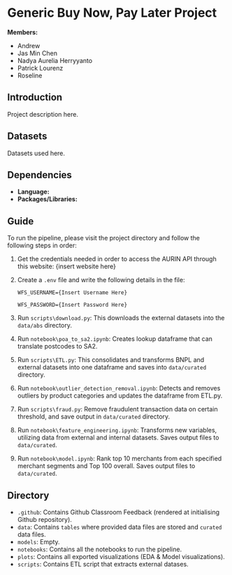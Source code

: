 # Generic Buy Now, Pay Later Project

**Members:** 
- Andrew 
- Jas Min Chen
- Nadya Aurelia Herryyanto
- Patrick Lourenz
- Roseline

## Introduction
Project description here.

## Datasets
Datasets used here.

## Dependencies
- **Language:**
- **Packages/Libraries:**

## Guide
To run the pipeline, please visit the project directory and follow the following steps in order:
1. Get the credentials needed in order to access the AURIN API through this website: {insert website here}
2. Create a `.env` file and write the following details in the file:

    `WFS_USERNAME={Insert Username Here}`

    `WFS_PASSWORD={Insert Password Here}`
3. Run `scripts\download.py`: This downloads the external datasets into the `data/abs` directory.
4. Run `notebook\poa_to_sa2.ipynb`: Creates lookup dataframe that can translate postcodes to SA2.
5. Run `scripts\ETL.py`: This consolidates and transforms BNPL and external datasets into one dataframe and saves into `data/curated` directory.
6. Run `notebook\outlier_detection_removal.ipynb`: Detects and removes outliers by product categories and updates the dataframe from ETL.py.
7. Run `scripts\fraud.py`: Remove fraudulent transaction data on certain threshold, and save output in `data/curated` directory.
8. Run `notebook\feature_engineering.ipynb`: Transforms new variables, utilizing data from external and internal datasets. Saves output files to `data/curated`.
9. Run `notebook\model.ipynb`: Rank top 10 merchants from each specified merchant segments and Top 100 overall. Saves output files to `data/curated`.

## Directory
- `.github`: Contains Github Classroom Feedback (rendered at initialising Github repository).
- `data`: Contains `tables` where provided data files are stored and `curated` data files.
- `models`: Empty.
- `notebooks`: Contains all the notebooks to run the pipeline.
- `plots`: Contains all exported visualizations (EDA & Model visualizations).
- `scripts`: Contains ETL script that extracts external datases.
